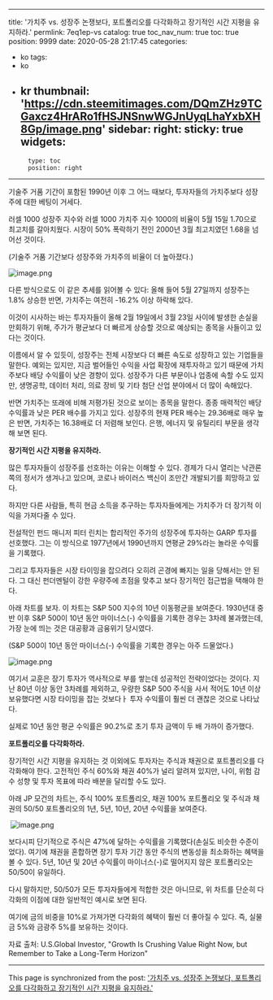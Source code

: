 
---
title: '가치주 vs. 성장주 논쟁보다, 포트폴리오를 다각화하고 장기적인 시간 지평을 유지하라.'
permlink: 7eq1ep-vs
catalog: true
toc_nav_num: true
toc: true
position: 9999
date: 2020-05-28 21:17:45
categories:
- ko
tags:
- ko
- kr
thumbnail: 'https://cdn.steemitimages.com/DQmZHz9TCGaxcz4HrARo1fHSJNSnwWGJnUyqLhaYxbXH8Gp/image.png'
sidebar:
    right:
        sticky: true
widgets:
    -
        type: toc
        position: right
---


기술주 거품 기간이 포함된 1990년 이후 그 어느 때보다, 투자자들의 가치주보다 성장주에 대한 베팅이 거세다.​

러셀 1000 성장주 지수와 러셀 1000 가치주 지수 1000의 비율이 5월 15일 1.70으로 최고치를 갈아치웠다. 시장이 50% 폭락하기 전인 2000년 3월 최고치였던 1.68을 넘어선 것이다.​

(기술주 거품 기간보다 성장주와 가치주의 비율이 더 높아졌다.)

![image.png](https://cdn.steemitimages.com/DQmZHz9TCGaxcz4HrARo1fHSJNSnwWGJnUyqLhaYxbXH8Gp/image.png)

다른 방식으로도 이 같은 추세를 읽어볼 수 있다: 올해 들어 5월 27일까지 성장주는 1.8% 상승한 반면, 가치주는 여전히 -16.2% 이상 하락해 있다.​

이것이 시사하는 바는 투자자들이 올해 2월 19일에서 3월 23일 사이에 발생한 손실을 만회하기 위해, 주가가 평균보다 더 빠르게 상승할 것으로 예상되는 종목을 사들이고 있다는 것이다.​

이름에서 알 수 있듯이, 성장주는 전체 시장보다 더 빠른 속도로 성장하고 있는 기업들을 말한다. 예외는 있지만, 지금 벌어들인 수익을 사업 확장에 재투자하고 있기 때문에 가치주보다 배당 수익률이 낮은 경향이 있다. 성장주가 다른 부문이나 업종에 속할 수도 있지만, 생명공학, 데이터 처리, 의료 장비 및 기타 첨단 산업 분야에서 더 많이 속해있다.​

반면 가치주는 또래에 비해 저평가된 것으로 보이는 종목을 말한다. 종종 매력적인 배당 수익률과 낮은 PER 배수를 가지고 있다. 성장주의 현재 PER 배수는 29.36배로 매우 높은 반면, 가치주는 16.38배로 더 저렴해 보인다. 은행, 에너지 및 유틸리티 부문을 생각해 보면 된다.​

**장기적인 시간 지평을 유지하라.**​

많은 투자자들이 성장주를 선호하는 이유는 이해할 수 있다. 경제가 다시 열리는 낙관론 쪽의 정서가 생겨나고 있으며, 코로나 바이러스 백신이 조만간 개발되기를 희망하고 있다.​

하지만 다른 사람들, 특히 현금 소득을 추구하는 투자자들에게는 가치주가 더 장기적 이익을 가져다줄 수 있다.​

전설적인 펀드 매니저 피터 린치는 합리적인 주가의 성장주에 투자하는 GARP 투자를 선호했다. 그는 이 방식으로 1977년에서 1990년까지 연평균 29%라는 놀라운 수익률을 기록했다.​

그리고 투자자들은 시장 타이밍을 잡으려다 오히려 곤경에 빠지는 일을 당해서는 안 된다. 그 대신 펀더멘털이 강한 우량주에 초점을 맞추고 보다 장기적인 접근법을 택해야 한다.​

아래 차트를 보자. 이 차트는 S&P 500 지수의 10년 이동평균을 보여준다. 1930년대 중반 이후 S&P 500이 10년 동안 마이너스(-) 수익률을 기록한 경우는 3차례 불과했는데, 가장 눈에 띄는 것은 대공황과 금융위기 당시였다.​

(S&P 500이 10년 동안 마이너스(-) 수익률을 기록한 경우는 아주 드물었다.)

![image.png](https://cdn.steemitimages.com/DQmZVmhXPXfZZK9wFEQ3x9JDTijRY15CVjysZTFhMdDzRRn/image.png)

여기서 교훈은 장기 투자가 역사적으로 부를 쌓는데 성공적인 전략이었다는 것이다. 지난 80년 이상 동안 3차례를 제외하고, 우량한 S&P 500 주식을 사서 적어도 10년 이상 보유했다면 시장 타이밍을 잡는 것보다ㅏ 투자 수익률이 훨씬 더 괜찮은 것으로 나타났다.​

실제로 10년 동안 평균 수익률은 90.2%로 초기 투자 금액이 두 배 가까이 증가했다.​

**포트폴리오를 다각화하라.**​

장기적인 시간 지평을 유지하는 것 이외에도 투자자는 주식과 채권으로 포트폴리오를 다각화해야 한다. 고전적인 주식 60%와 채권 40%가 널리 알려져 있지만, 나이, 위험 감수 성향 및 투자 목표에 따라 배분을 달리할 수도 있다. ​

아래 JP 모건의 차트는, 주식 100% 포트폴리오, 채권 100% 포트폴리오 및 주식과 채권의 50/50 포트폴리오의 1년, 5년, 10년, 20년 수익률을 보여준다.

​
![image.png](https://cdn.steemitimages.com/DQmZzngqwYvFcnvgrDrHSZXnoLU4whRYXZteaezWcVxPpfM/image.png)

보다시피 단기적으로 주식은 47%에 달하는 수익률을 기록했다(손실도 비슷한 수준이었다). 여기에 채권을 혼합하면 장기 투자 기간 동안 주식의 변동성을 최소화하는 혜택을 볼 수 있다. 5년, 10년 및 20년 수익률이 마이너스(-)로 떨어지지 않은 포트폴리오는 50/50이 유일하다.​

다시 말하지만, 50/50가 모든 투자자들에게 적합한 것은 아니므로, 위 차트를 단순히 다각화의 이점에 대한 일반적인 예시로 보면 된다.​

여기에 금의 비중을 10%로 가져가면 다각화의 혜택이 훨씬 더 좋아질 수 있다. 즉, 실물 금 5%와 금광주 5%를 보유하는 것이다. ​

자료 출처: U.S.Global Investor, "Growth Is Crushing Value Right Now, but Remember to Take a Long-Term Horizon"

- - -

This page is synchronized from the post: ['가치주 vs. 성장주 논쟁보다, 포트폴리오를 다각화하고 장기적인 시간 지평을 유지하라.'](https://steemit.com/@pius.pius/7eq1ep-vs)
